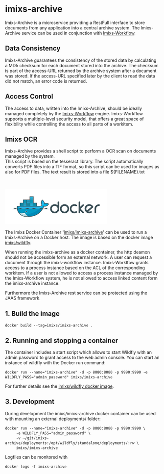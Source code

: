 # imixs-archive

Imixs-Archive is a microservice providing a RestFull interface to store documents from any application into a central archive system.
The Imixs-Archive service can be used in conjunction with [Imixs-Workflow](http://www.imixs.org).


## Data Consistency 

Imixs-Archive guarantees the consistency of the stored data by calculating a MD5 checksum for each document stored into the archive. The checksum is part of the access-URL returned by the archive system after a document was stored. If the access-URL specified later by the client to read the data did not match, an error code is returned. 


## Access Control
The access to data, written into the Imixs-Archive, should be ideally managed completely by the [Imixs-Workflow](http://www.imixs.org) engine. Imixs-Workflow supports a multiple-level security model, that offers a great space of flexibility while controlling the access to all parts of a workitem. 


## Imixs OCR

Imixs-Archive provides a shell script to perform a OCR scan on documents managed by the system.  
This script is based on the tesseract library. The script automatically converts PDF files into a TIF format, so this 
script can be used for images as also for PDF files.  The text result is stored into a file ${FILENAME}.txt



<br /><br /><img src="small_h-trans.png" />


The Imixs Docker Container '[imixs/imixs-archive](https://github.com/imixs-docker/imixs-archive)' can be used to run a Imixs-Archive on a Docker host. The image is based on the docker image [imixs/wildfly](https://hub.docker.com/r/imixs/wildfly/).

When running the imixs-archive as a docker container, the http deamon should not be accessible form an external network. A user can request a document through the imixs-workflow instance. Imixs-Worklfow grants access to a process instance based on the ACL of the corresponding workitem. If a user is not allowed to access a process instance managed by the Imixs-Workflow system, he is not allowed to access linked content form the imixs-archive instance.

Furthermore the Imixs-Archive rest service can be protected using the JAAS framework. 


## 1. Build the image

	docker build --tag=imixs/imixs-archive .

## 2. Running and stopping a container
The container includes a start script which allows to start Wildfly with an admin password to grant access to the web admin console. You can start an instance of wildfly with the Docker run command:

    docker run --name="imixs-archive" -d -p 8080:8080 -p 9990:9990 -e WILDFLY_PASS="admin_password" imixs/imixs-archive
    
For further details see the [imixs/wildfly docker image](https://hub.docker.com/r/imixs/wildfly/).



## 3. Development

During development the imixs/imixs-archive docker container can be used with mounting an external deployments/ folder:

	docker run --name="imixs-archive" -d -p 8080:8080 -p 9990:9990 \
         -e WILDFLY_PASS="admin_password" \
         -v ~/git/imixs-archive/deployments:/opt/wildfly/standalone/deployments/:rw \
         imixs/imixs-archive

Logfiles can be monitored with 

	docker logs -f imixs-archive



